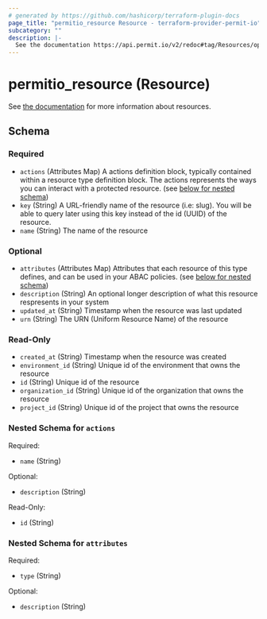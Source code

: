 ```yaml
---
# generated by https://github.com/hashicorp/terraform-plugin-docs
page_title: "permitio_resource Resource - terraform-provider-permit-io"
subcategory: ""
description: |-
  See the documentation https://api.permit.io/v2/redoc#tag/Resources/operation/create_resource for more information about resources.
---
```


# permitio_resource (Resource)

See [the documentation](https://api.permit.io/v2/redoc#tag/Resources/operation/create_resource) for more information about resources.



<!-- schema generated by tfplugindocs -->
## Schema

### Required

- `actions` (Attributes Map) A actions definition block, typically contained within a resource type definition block.
    The actions represents the ways you can interact with a protected resource. (see [below for nested schema](#nestedatt--actions))
- `key` (String) A URL-friendly name of the resource (i.e: slug). You will be able to query later using this key instead of the id (UUID) of the resource.
- `name` (String) The name of the resource

### Optional

- `attributes` (Attributes Map) Attributes that each resource of this type defines, and can be used in your ABAC policies. (see [below for nested schema](#nestedatt--attributes))
- `description` (String) An optional longer description of what this resource respresents in your system
- `updated_at` (String) Timestamp when the resource was last updated
- `urn` (String) The URN (Uniform Resource Name) of the resource

### Read-Only

- `created_at` (String) Timestamp when the resource was created
- `environment_id` (String) Unique id of the environment that owns the resource
- `id` (String) Unique id of the resource
- `organization_id` (String) Unique id of the organization that owns the resource
- `project_id` (String) Unique id of the project that owns the resource

<a id="nestedatt--actions"></a>
### Nested Schema for `actions`

Required:

- `name` (String)

Optional:

- `description` (String)

Read-Only:

- `id` (String)


<a id="nestedatt--attributes"></a>
### Nested Schema for `attributes`

Required:

- `type` (String)

Optional:

- `description` (String)
